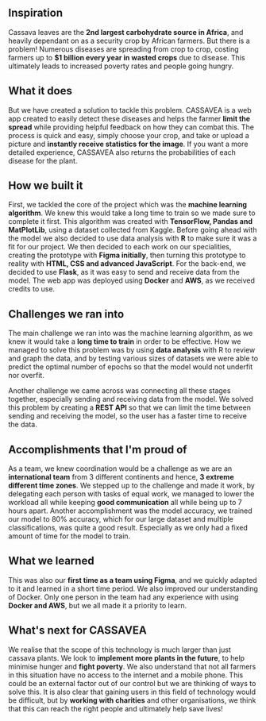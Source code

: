 ## Inspiration
Cassava leaves are the **2nd largest carbohydrate source in Africa**, and heavily dependant on as a security crop by African farmers. But there is a problem! Numerous diseases are spreading from crop to crop, costing farmers up to **$1 billion every year in wasted crops** due to disease. This ultimately leads to increased poverty rates and people going hungry.

## What it does
But we have created a solution to tackle this problem. CASSAVEA is a web app created to easily detect these diseases and helps the farmer **limit the spread** while providing helpful feedback on how they can combat this. The process is quick and easy, simply choose your crop, and take or upload a picture and **instantly receive statistics for the image**. If you want a more detailed experience, CASSAVEA also returns the probabilities of each disease for the plant.

## How we built it
First, we tackled the core of the project which was the **machine learning algorithm**. We knew this would take a long time to train so we made sure to complete it first. This algorithm was created with **TensorFlow, Pandas and MatPlotLib**, using a dataset collected from Kaggle. Before going ahead with the model we also decided to use data analysis with **R** to make sure it was a fit for our project. We then decided to each work on our specialities, creating the prototype with **Figma initially**, then turning this prototype to reality with **HTML, CSS and advanced JavaScript**. For the back-end, we decided to use **Flask**, as it was easy to send and receive data from the model. The web app was deployed using **Docker** and **AWS**, as we received credits to use.

## Challenges we ran into
The main challenge we ran into was the machine learning algorithm, as we knew it would take a **long time to train** in order to be effective. How we managed to solve this problem was by using **data analysis** with R to review and graph the data, and by testing various sizes of datasets we were able to predict the optimal number of epochs so that the model would not underfit nor overfit.

Another challenge we came across was connecting all these stages together, especially sending and receiving data from the model. We solved this problem by creating a **REST API** so that we can limit the time between sending and receiving the model, so the user has a faster time to receive the data.

## Accomplishments that I'm proud of
As a team, we knew coordination would be a challenge as we are an **international team** from 3 different continents and hence, **3 extreme different time zones**. We stepped up to the challenge and made it work, by delegating each person with tasks of equal work, we managed to lower the workload all while keeping **good communication** all while being up to 7 hours apart. Another accomplishment was the model accuracy, we trained our model to 80% accuracy, which for our large dataset and multiple classifications, was quite a good result. Especially as we only had a fixed amount of time for the model to train.

## What we learned
This was also our **first time as a team using Figma**, and we quickly adapted to it and learned in a short time period. We also improved our understanding of Docker. Only one person in the team had any experience with using **Docker and AWS**, but we all made it a priority to learn. 

## What's next for CASSAVEA
We realise that the scope of this technology is much larger than just cassava plants. We look to **implement more plants in the future**, to help minimise hunger and **fight poverty**. We also understand that not all farmers in this situation have no access to the internet and a mobile phone. This could be an external factor out of our control but we are thinking of ways to solve this. It is also clear that gaining users in this field of technology would be difficult, but by **working with charities** and other organisations, we think that this can reach the right people and ultimately help save lives!
